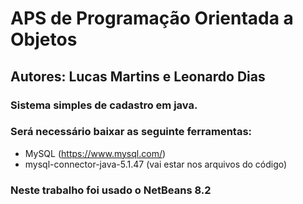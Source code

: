 # APS de Programação Orientada a Objetos

## Autores: Lucas Martins e Leonardo Dias

### Sistema simples de cadastro em java.
### Será necessário baixar as seguinte ferramentas:
- MySQL (https://www.mysql.com/)
- mysql-connector-java-5.1.47 (vai estar nos arquivos do código)
### Neste trabalho foi usado o NetBeans 8.2
